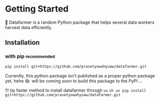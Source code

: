 # Getting Started

🌾 Datafarmer is a random Python package that helps several data workers harvest data efficiently.

## Installation

### with pip <small>recommended</small>
```sh
pip install git+https://github.com/prasetyowahyuaw/datafarmer.git
```

Currently, this python package isn't published as a proper python package yet, hehe 😅. will be coming soon to build this package to the PyPI  ... 

!!! tip
    faster method to install datafarmer through `uv`
    ```sh
    uv pip install git+https://github.com/prasetyowahyuaw/datafarmer.git
    ```


